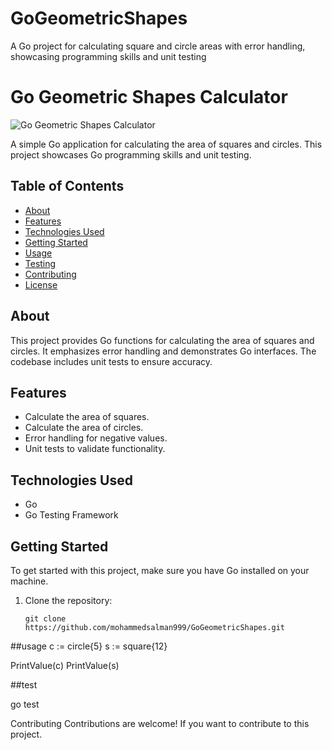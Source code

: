 # GoGeometricShapes
A Go project for calculating square and circle areas with error handling, showcasing programming skills and unit testing
# Go Geometric Shapes Calculator

![Go Geometric Shapes Calculator](your-image-url-here)

A simple Go application for calculating the area of squares and circles. This project showcases Go programming skills and unit testing.

## Table of Contents

- [About](#about)
- [Features](#features)
- [Technologies Used](#technologies-used)
- [Getting Started](#getting-started)
- [Usage](#usage)
- [Testing](#testing)
- [Contributing](#contributing)
- [License](#license)

## About

This project provides Go functions for calculating the area of squares and circles. It emphasizes error handling and demonstrates Go interfaces. The codebase includes unit tests to ensure accuracy.

## Features

- Calculate the area of squares.
- Calculate the area of circles.
- Error handling for negative values.
- Unit tests to validate functionality.

## Technologies Used

- Go
- Go Testing Framework

## Getting Started

To get started with this project, make sure you have Go installed on your machine.

1. Clone the repository:
   ```shell
   git clone https://github.com/mohammedsalman999/GoGeometricShapes.git

##usage
c := circle{5}
s := square{12}

PrintValue(c)
PrintValue(s)

##test

go test

Contributing
Contributions are welcome! If you want to contribute to this project.



